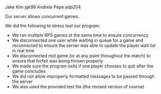 Jake Kim     jgk98
Andrew Pepe  adp204

Our server allows concurrent games.

We did the following to stress test our program:
- We ran multiple RPS games at the same time to ensure concurrency
- We disconnected one user while waiting in queue for a game and reconnected to ensure the server was able to update the player wait list in real time
- We disconnected mid game (or at any point throughout the match) to ensure that forfeit was being thrown properly
- We made sure the program exits if one player chooses to quit after the game concludes
- We did not allow improperly formatted messages to be passed through the server
- We also used the provided test file (the revised version of course)
